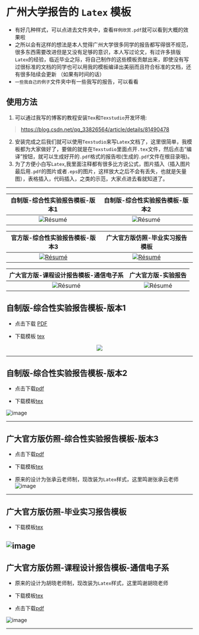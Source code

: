 # 广州大学报告的 `Latex` 模板
- 有好几种样式，可以点进去文件夹中，查看`样例欣赏.pdf`就可以看到大概的效果啦
- 之所以会有这样的想法是本人觉得广州大学很多同学的报告都写得很不规范，很多东西需要改进但是又没有足够的意识，本人写过论文，有过许多排版`Latex`的经验，临近毕业之际，将自己制作的这些模板贡献出来，即使没有写过很标准的文档的同学也可以用我的模板编译出美丽而且符合标准的文档，还有很多陆续会更新 （如果有时间的话）
- `一些我自己的例子`文件夹中有一些我写的报告，可以看看

## 使用方法
1. 可以通过我写的博客的教程安装`Tex`和`Texstudio`开发环境:
> https://blog.csdn.net/qq_33826564/article/details/81490478
2. 安装完成之后我们就可以使用`Texstudio`来写`Latex`文档了，这里很简单，我模板都为大家做好了，要做的就是在`Texstudio`里面点开`.tex`文件，然后点击“编译”按钮，就可以生成好开的`.pdf`格式的报告啦(生成的`.pdf`文件在根目录哦)。
3. 为了方便小白写`Latex`,我里面注释都有很多比方说公式，图片插入（插入图片最后用`.pdf`的图片或者`.eps`的图片，这样放大之后不会有丢失，也就是矢量图），表格插入，代码插入，之类的示范，大家点进去看就知道了。
---------


| 自制版-综合性实验报告模板-版本1 | 自制版-综合性实验报告模板-版本2 |
|:---:|:---:|
| ![Résumé](https://github.com/swq123459/swq123456-readmePicture/blob/master/report/zzv1.png?raw=true) | ![Résumé](https://github.com/swq123459/swq123456-readmePicture/blob/master/report/xy1.png?raw=true) |

| 官方版-综合性实验报告模板-版本3 | 广大官方版仿照-毕业实习报告模板 |
|:---:|:---:|
| [![Résumé](https://github.com/swq123459/swq123456-readmePicture/blob/master/report/xy1.png?raw=true)](https://raw.githubusercontent.com/posquit0/Awesome-CV/master/examples/resume.pdf) | [![Résumé](https://github.com/swq123459/swq123456-readmePicture/blob/master/report/by1.png?raw=true)](https://raw.githubusercontent.com/posquit0/Awesome-CV/master/examples/resume.pdf) |

| 广大官方版-课程设计报告模板-通信电子系 | 广大官方版-实验报告 |
|:---:|:---:|
| ![Résumé](https://github.com/swq123459/swq123456-readmePicture/blob/master/report/kcsj1.png?raw=true) | ![Résumé](https://github.com/swq123459/swq123456-readmePicture/blob/master/report/bg1.png?raw=true) |



## 自制版-综合性实验报告模板-版本1
- 点击下载 [PDF](https://github.com/swq123459/GZHU-Report-Latex-Version/blob/master/%E4%B8%80%E4%BA%9B%E6%88%91%E8%87%AA%E5%B7%B1%E5%86%99%E7%9A%84%E6%8A%A5%E5%91%8A/%E8%AF%BE%E7%A8%8B%E8%AE%BE%E8%AE%A1Linux%E5%B9%B3%E5%8F%B0%E5%9F%BA%E4%BA%8EZernike%E7%9F%A9%E7%9A%84%E4%BA%9A%E5%83%8F%E7%B4%A0%E5%B7%A5%E4%B8%9A%E9%9B%B6%E4%BB%B6%E6%B5%8B%E9%87%8F.pdf)

- 下载模板 [tex](https://github.com/swq123459/GZHU-Report-Latex-Version/tree/master/%E8%87%AA%E5%88%B6%E7%89%88-%E7%BB%BC%E5%90%88%E6%80%A7%E5%AE%9E%E9%AA%8C%E6%8A%A5%E5%91%8A-%E7%89%88%E6%9C%AC1)

<center>
<image src="https://github.com/swq123459/swq123456-readmePicture/blob/master/report/zzv1.png?raw=true">
</center>
 
--------------------

 
## 自制版-综合性实验报告模板-版本2
 
- 点击下载[pdf](https://github.com/swq123459/GZHU-Report-Latex-Version/blob/master/%E4%B8%80%E4%BA%9B%E6%88%91%E8%87%AA%E5%B7%B1%E5%86%99%E7%9A%84%E6%8A%A5%E5%91%8A/%E5%9B%BE%E5%83%8F%E5%A4%84%E7%90%86%E6%8A%A5%E5%91%8A%E5%9F%BA%E4%BA%8ECNN%E7%9A%84%E7%9B%91%E6%8E%A7%E8%A7%86%E9%A2%91%E6%B5%81%E7%9A%84%E8%AF%BE%E5%A0%82%E7%AD%BE%E5%88%B0%E7%B3%BB%E7%BB%9F.pdf)

- 下载模板[tex](https://github.com/swq123459/GZHU-Report-Latex-Version/tree/master/%E8%87%AA%E5%88%B6%E7%89%88-%E7%BB%BC%E5%90%88%E6%80%A7%E5%AE%9E%E9%AA%8C%E6%8A%A5%E5%91%8A-%E7%89%88%E6%9C%AC2)

![image](https://github.com/swq123459/swq123456-readmePicture/blob/master/report/zzv2.png?raw=true)

-----------------------

## 广大官方版仿照-综合性实验报告模板-版本3
- 点击下载[pdf](https://github.com/swq123459/GZHU-Report-Latex-Version/blob/master/%E4%B8%80%E4%BA%9B%E6%88%91%E8%87%AA%E5%B7%B1%E5%86%99%E7%9A%84%E6%8A%A5%E5%91%8A/%E9%9F%B3%E9%A2%91DSP%E7%BB%BC%E5%90%88%E5%AE%9E%E9%AA%8C%E6%8A%A5%E5%91%8A.pdf)

- 下载模板[tex](https://github.com/swq123459/GZHU-Report-Latex-Version/tree/master/%E5%AE%98%E6%96%B9%E7%89%88-%E7%BB%BC%E5%90%88%E6%80%A7%E5%AE%9E%E9%AA%8C%E6%8A%A5%E5%91%8A%E6%A8%A1%E6%9D%BF-%E7%89%88%E6%9C%AC3)

- 原来的设计为张承云老师制，现改装为`Latex`样式，这里鸣谢张承云老师
![image](https://github.com/swq123459/swq123456-readmePicture/blob/master/report/xy1.png?raw=true)
----------
## 广大官方版仿照-毕业实习报告模板
- 下载模板[tex](https://github.com/swq123459/GZHU-Report-Latex-Version/tree/master/%E5%AD%A6%E9%99%A2%E7%89%88-%E6%AF%95%E4%B8%9A%E5%AE%9E%E4%B9%A0%E6%8A%A5%E5%91%8A)

![image](https://github.com/swq123459/swq123456-readmePicture/blob/master/report/by1.png?raw=true)
-----------------
## 广大官方版仿照-课程设计报告模板-通信电子系
- 原来的设计为胡晓老师制，现改装为`Latex`样式，这里鸣谢胡晓老师
- 下载模板[tex](https://github.com/swq123459/GZHU-Report-Latex-Version/tree/master/%E5%AE%98%E6%96%B9%E7%89%88-%E8%AF%BE%E7%A8%8B%E8%AE%BE%E8%AE%A1)

- 点击下载[pdf](https://github.com/swq123459/GZHU-Report-Latex-Version/blob/master/%E4%B8%80%E4%BA%9B%E6%88%91%E8%87%AA%E5%B7%B1%E5%86%99%E7%9A%84%E6%8A%A5%E5%91%8A/%E5%A4%A7%E5%9B%9B%E8%AF%BE%E7%A8%8B%E8%AE%BE%E8%AE%A1%E6%8A%A5%E5%91%8A%E8%A1%8C%E4%BA%BA%E6%A3%80%E6%B5%8B.pdf)

![image](https://github.com/swq123459/swq123456-readmePicture/blob/master/report/kcsj1.png?raw=true)

-----------------------------
